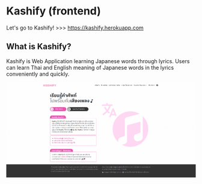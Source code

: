 # Kashify (frontend)
Let's go to Kashify! >>> https://kashify.herokuapp.com
## What is Kashify?

Kashify is Web Application learning Japanese words through lyrics. Users can learn Thai and English meaning of Japanese words in the lyrics conveniently and quickly.

![](kashify-present.gif)
